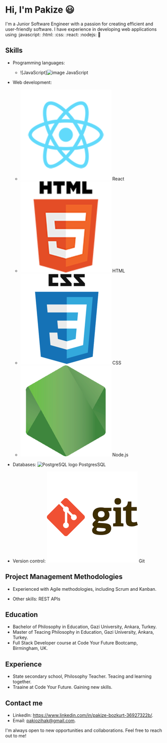 # Hi, I'm Pakize :smiley:

I'm a Junior Software Engineer with a passion for creating efficient and user-friendly software. I have experience in developing web applications using 
:javascript: :html: :css: :react: :nodejs: :telescope:

## Skills
- Programming languages: 
  - ![JavaScript]![image](https://user-images.githubusercontent.com/97640517/216302233-79e3f6a9-14de-4734-a677-efa1b2423d5b.png) JavaScript
  
- Web development: 
  - ![React](https://raw.githubusercontent.com/github/explore/80688e429a7d4ef2fca1e82350fe8e3517d3494d/topics/react/react.png) React 
  - ![HTML](https://raw.githubusercontent.com/github/explore/80688e429a7d4ef2fca1e82350fe8e3517d3494d/topics/html/html.png) HTML 
  - ![CSS](https://raw.githubusercontent.com/github/explore/80688e429a7d4ef2fca1e82350fe8e3517d3494d/topics/css/css.png) CSS
  - ![Node.js](https://raw.githubusercontent.com/github/explore/80688e429a7d4ef2fca1e82350fe8e3517d3494d/topics/nodejs/nodejs.png) Node.js
  
- Databases: 
  ![PostgreSQL logo](https://www.postgresql.org/media/img/about/press/elephant-header-logo.png) PostgresSQL
  
- Version control: ![Git](https://raw.githubusercontent.com/github/explore/80688e429a7d4ef2fca1e82350fe8e3517d3494d/topics/git/git.png) Git


 ## Project Management Methodologies
- Experienced with Agile methodologies, including Scrum and Kanban.

- Other skills: REST APIs


## Education
- Bachelor of Philosophy in Education, Gazi University, Ankara, Turkey.
- Master of Teacing Philosophy in Education, Gazi University, Ankara, Turkey.
- Full Stack Developer course at Code Your Future Bootcamp, Birmingham, UK.

## Experience
- State secondary school, Philosophy Teacher. Teacing and learning together.
- Traaine at Code Your Future. Gaining new skills.

## Contact me
- LinkedIn: https://www.linkedin.com/in/pakize-bozkurt-36927322b/.
- Email: pakiozihak@gmail.com.

I'm always open to new opportunities and collaborations. Feel free to reach out to me!

